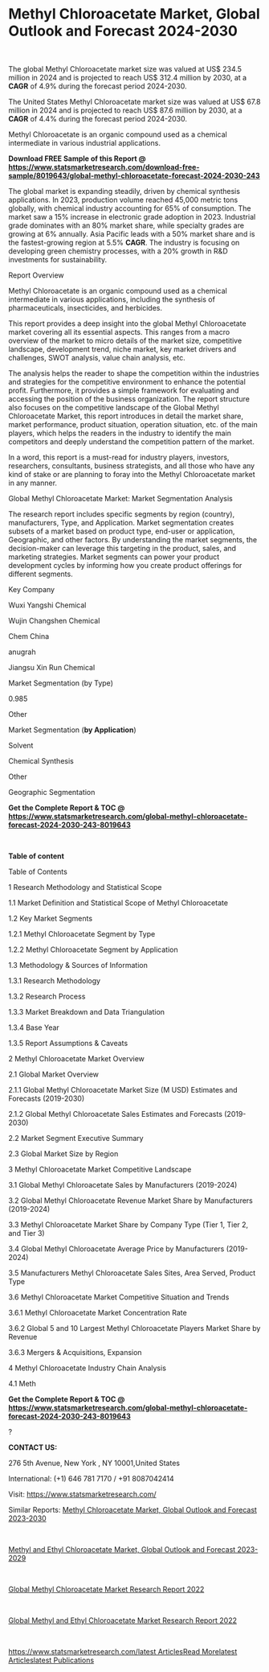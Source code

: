 <h1>Methyl Chloroacetate Market, Global Outlook and Forecast 2024-2030</h1><br/><p>The global Methyl Chloroacetate market size was valued at US$ 234.5 million in 2024 and is projected to reach US$ 312.4 million by 2030, at a <strong>CAGR</strong> of 4.9% during the forecast period 2024-2030.</p>
 
 
 
 <p>The United States Methyl Chloroacetate market size was valued at US$ 67.8 million in 2024 and is projected to reach US$ 87.6 million by 2030, at a <strong>CAGR</strong> of 4.4% during the forecast period 2024-2030.</p>
 
 
 
 <p>Methyl Chloroacetate is an organic compound used as a chemical intermediate in various industrial applications.</p>
 
 
 
 <p><strong>Download FREE Sample of this Report @ <a href="https://www.statsmarketresearch.com/download-free-sample/8019643/global-methyl-chloroacetate-forecast-2024-2030-243">https://www.statsmarketresearch.com/download-free-sample/8019643/global-methyl-chloroacetate-forecast-2024-2030-243</a></strong></p>
 
 
 
 <p>The global market is expanding steadily, driven by chemical synthesis applications. In 2023, production volume reached 45,000 metric tons globally, with chemical industry accounting for 65% of consumption. The market saw a 15% increase in electronic grade adoption in 2023. Industrial grade dominates with an 80% market share, while specialty grades are growing at 6% annually. Asia Pacific leads with a 50% market share and is the fastest-growing region at 5.5% <strong>CAGR</strong>. The industry is focusing on developing green chemistry processes, with a 20% growth in R&D investments for sustainability.</p>
 
 
 
 <p>Report Overview</p>
 
 
 
 <p>Methyl Chloroacetate is an organic compound used as a chemical intermediate in various applications, including the synthesis of pharmaceuticals, insecticides, and herbicides.</p>
 
 
 
 <p>This report provides a deep insight into the global Methyl Chloroacetate market covering all its essential aspects. This ranges from a macro overview of the market to micro details of the market size, competitive landscape, development trend, niche market, key market drivers and challenges, SWOT analysis, value chain analysis, etc.</p>
 
 
 
 <p>The analysis helps the reader to shape the competition within the industries and strategies for the competitive environment to enhance the potential profit. Furthermore, it provides a simple framework for evaluating and accessing the position of the business organization. The report structure also focuses on the competitive landscape of the Global Methyl Chloroacetate Market, this report introduces in detail the market share, market performance, product situation, operation situation, etc. of the main players, which helps the readers in the industry to identify the main competitors and deeply understand the competition pattern of the market.</p>
 
 
 
 <p>In a word, this report is a must-read for industry players, investors, researchers, consultants, business strategists, and all those who have any kind of stake or are planning to foray into the Methyl Chloroacetate market in any manner.</p>
 
 
 
 <p>Global Methyl Chloroacetate Market: Market Segmentation Analysis</p>
 
 
 
 <p>The research report includes specific segments by region (country), manufacturers, Type, and Application. Market segmentation creates subsets of a market based on product type, end-user or application, Geographic, and other factors. By understanding the market segments, the decision-maker can leverage this targeting in the product, sales, and marketing strategies. Market segments can power your product development cycles by informing how you create product offerings for different segments.</p>
 
 
 
 <p>Key Company</p>
 
 
 
 <p>Wuxi Yangshi Chemical</p>
 
 
 
 <p>Wujin Changshen Chemical</p>
 
 
 
 <p>Chem China</p>
 
 
 
 <p>anugrah</p>
 
 
 
 <p>Jiangsu Xin Run Chemical</p>
 
 
 
 <p>Market Segmentation (by Type)</p>
 
 
 
 <p>0.985</p>
 
 
 
 <p>Other</p>
 
 
 
 <p>Market Segmentation (<strong>by Application</strong>)</p>
 
 
 
 <p>Solvent</p>
 
 
 
 <p>Chemical Synthesis</p>
 
 
 
 <p>Other</p>
 
 
 
 <p>Geographic Segmentation</p>
 
 
 
 <div><b>Get the Complete Report & TOC @ <a href="https://www.statsmarketresearch.com/global-methyl-chloroacetate-forecast-2024-2030-243-8019643">https://www.statsmarketresearch.com/global-methyl-chloroacetate-forecast-2024-2030-243-8019643</a></b></div>
 
 
 
 <p><br />
 
 <b>Table of content</b></p>
 
 
 
 <p>Table of Contents<br />
 
 1 Research Methodology and Statistical Scope<br />
 
 1.1 Market Definition and Statistical Scope of Methyl Chloroacetate<br />
 
 1.2 Key Market Segments<br />
 
 1.2.1 Methyl Chloroacetate Segment by Type<br />
 
 1.2.2 Methyl Chloroacetate Segment by Application<br />
 
 1.3 Methodology & Sources of Information<br />
 
 1.3.1 Research Methodology<br />
 
 1.3.2 Research Process<br />
 
 1.3.3 Market Breakdown and Data Triangulation<br />
 
 1.3.4 Base Year<br />
 
 1.3.5 Report Assumptions & Caveats<br />
 
 2 Methyl Chloroacetate Market Overview<br />
 
 2.1 Global Market Overview<br />
 
 2.1.1 Global Methyl Chloroacetate Market Size (M USD) Estimates and Forecasts (2019-2030)<br />
 
 2.1.2 Global Methyl Chloroacetate Sales Estimates and Forecasts (2019-2030)<br />
 
 2.2 Market Segment Executive Summary<br />
 
 2.3 Global Market Size by Region<br />
 
 3 Methyl Chloroacetate Market Competitive Landscape<br />
 
 3.1 Global Methyl Chloroacetate Sales by Manufacturers (2019-2024)<br />
 
 3.2 Global Methyl Chloroacetate Revenue Market Share by Manufacturers (2019-2024)<br />
 
 3.3 Methyl Chloroacetate Market Share by Company Type (Tier 1, Tier 2, and Tier 3)<br />
 
 3.4 Global Methyl Chloroacetate Average Price by Manufacturers (2019-2024)<br />
 
 3.5 Manufacturers Methyl Chloroacetate Sales Sites, Area Served, Product Type<br />
 
 3.6 Methyl Chloroacetate Market Competitive Situation and Trends<br />
 
 3.6.1 Methyl Chloroacetate Market Concentration Rate<br />
 
 3.6.2 Global 5 and 10 Largest Methyl Chloroacetate Players Market Share by Revenue<br />
 
 3.6.3 Mergers & Acquisitions, Expansion<br />
 
 4 Methyl Chloroacetate Industry Chain Analysis<br />
 
 4.1 Meth</p>
 
 
 
 <div><b>Get the Complete Report & TOC @ <a href="https://www.statsmarketresearch.com/global-methyl-chloroacetate-forecast-2024-2030-243-8019643">https://www.statsmarketresearch.com/global-methyl-chloroacetate-forecast-2024-2030-243-8019643</a></b></div>
 
 
 
 <p>? </p>
 
 
 
 <p><b>CONTACT US:</b><br />
 
 276 5th Avenue, New York , NY 10001,United States<br />
 
 International: (+1) 646 781 7170 / +91 8087042414<br />
 
 Visit: <a href="https://www.statsmarketresearch.com/">https://www.statsmarketresearch.com/</a><br />
 
 Similar Reports: <a href="https://www.statsmarketresearch.com/global-methyl-chloroacetate-forecast-2024-2030-243-8019643">Methyl Chloroacetate Market, Global Outlook and Forecast 2023-2030</a><br />
 
 <br />
 
 <a href="https://www.statsmarketresearch.com/global-methyl-chloroacetate-forecast-2024-2030-243-8019643">Methyl and Ethyl Chloroacetate Market, Global Outlook and Forecast 2023-2029</a><br />
 
 <br />
 
 <a href="https://www.statsmarketresearch.com/global-methyl-chloroacetate-forecast-2024-2030-243-8019643">Global Methyl Chloroacetate Market Research Report 2022</a><br />
 
 <br />
 
 <a href="https://www.statsmarketresearch.com/global-methyl-chloroacetate-forecast-2024-2030-243-8019643">Global Methyl and Ethyl Chloroacetate Market Research Report 2022</a><br />
 
 <br />
 
 <a href="https://gyeongbokgung.com">https://www.statsmarketresearch.com/</a><a href="https://hallyeomaritime.com">latest Articles</a><a href="https://jingwansa.com">Read More</a><a href="https://nguoiviet.jp/">latest Articles</a><a href="https://www.intelmarketresearch.com/">latest Publications</a></p>